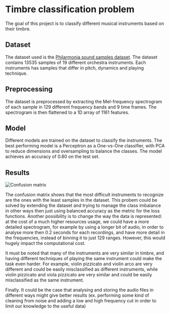 # Timbre classification problem
The goal of this project is to classify different musical instruments based on
their timbre.

## Dataset
The dataset used is the [Philarmonia sound samples
dataset](http://www.philharmonia.co.uk/resources/sound_samples/). The dataset
contains 13535 samples of 19 different orchestra instruments. Each instruments
has samples that differ in pitch, dynamics and playing technique.

## Preprocessing
The dataset is preprocessed by extracting the Mel-frequency spectrogram of each
sample in 129 different frequency bands and 9 time frames. The spectrogram is
then flattened to a 1D array of 1161 features.

## Model
Different models are trained on the dataset to classify the instruments. The
best performing model is a Perceptron as a One-vs-One classifier, with PCA to
reduce dimensions and oversampling to balance the classes. The model achieves an
accuracy of 0.80 on the test set.

## Results
![Confusion matrix](https://github.com/user-attachments/assets/f92aae9c-6395-4b5f-880a-60ccd36ddc21)

The confusion matrix shows that the most difficult instruments to recognize are the
ones with the least samples in the dataset. This probem could be solved by
extending the dataset and trying to manage the class imbalance in other ways
then just using balanced accuracy as the metric for the loss functions. Another
possibility is to change the way the data is represented: at the cost of a much
higher resources usage, we could have a more detailed spectrogram, for example
by using a longer bit of audio, in order to analyse more then 0.2 seconds for
each recordings, and have more detail in the frequencies, instead of binning it
to just 129 ranges. However, this would hugely impact the computational cost.

It must be noted that many of the instruments are very similar in timbre, and
having different techniques of playing the same instrument could make the task
even harder. For example, violin pizzicato and violin arco are very different
and could be easily misclassified as different instruments, while violin
pizzicato and viola pizzicato are very similar and could be easily misclassified
as the same instrument.

Finally. It could be the case that analysing and storing the audio files in
different ways might give better results (ex. performing some kind of cleaning
from noise and adding a low and high frequency cut in order to limit our
knowledge to the useful data)
